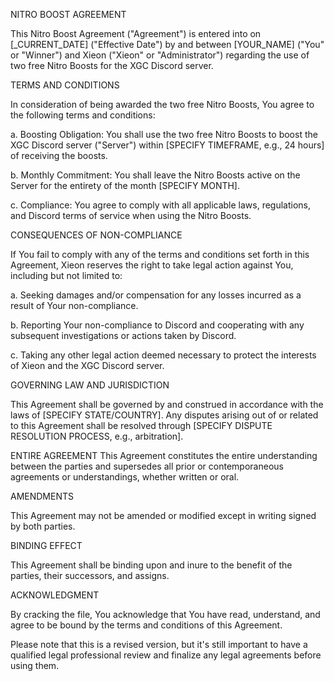 NITRO BOOST AGREEMENT

This Nitro Boost Agreement ("Agreement") is entered into on [_CURRENT_DATE] ("Effective Date") by and between [YOUR_NAME] ("You" or "Winner") and Xieon ("Xieon" or "Administrator") regarding the use of two free Nitro Boosts for the XGC Discord server.

TERMS AND CONDITIONS


In consideration of being awarded the two free Nitro Boosts, You agree to the following terms and conditions:

a. Boosting Obligation: You shall use the two free Nitro Boosts to boost the XGC Discord server ("Server") within [SPECIFY TIMEFRAME, e.g., 24 hours] of receiving the boosts.

b. Monthly Commitment: You shall leave the Nitro Boosts active on the Server for the entirety of the month [SPECIFY MONTH].

c. Compliance: You agree to comply with all applicable laws, regulations, and Discord terms of service when using the Nitro Boosts.

CONSEQUENCES OF NON-COMPLIANCE


If You fail to comply with any of the terms and conditions set forth in this Agreement, Xieon reserves the right to take legal action against You, including but not limited to:

a. Seeking damages and/or compensation for any losses incurred as a result of Your non-compliance.

b. Reporting Your non-compliance to Discord and cooperating with any subsequent investigations or actions taken by Discord.

c. Taking any other legal action deemed necessary to protect the interests of Xieon and the XGC Discord server.

GOVERNING LAW AND JURISDICTION


This Agreement shall be governed by and construed in accordance with the laws of [SPECIFY STATE/COUNTRY]. Any disputes arising out of or related to this Agreement shall be resolved through [SPECIFY DISPUTE RESOLUTION PROCESS, e.g., arbitration].

ENTIRE AGREEMENT
This Agreement constitutes the entire understanding between the parties and supersedes all prior or contemporaneous agreements or understandings, whether written or oral.

AMENDMENTS


This Agreement may not be amended or modified except in writing signed by both parties.

BINDING EFFECT


This Agreement shall be binding upon and inure to the benefit of the parties, their successors, and assigns.

ACKNOWLEDGMENT

By cracking the file, You acknowledge that You have read, understand, and agree to be bound by the terms and conditions of this Agreement.

Please note that this is a revised version, but it's still important to have a qualified legal professional review and finalize any legal agreements before using them.
